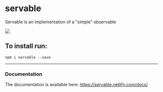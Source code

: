 # servable

Servable is an implementation of a "simple" observable

![](https://badgen.net/bundlephobia/minzip/servable)
 
## To install run:

```
npm i servable --save
```

---------

### Documentation

The documentation is available here: https://servable.netlify.com/docs/
